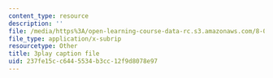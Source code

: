 ```yaml
---
content_type: resource
description: ''
file: /media/https%3A/open-learning-course-data-rc.s3.amazonaws.com/8-01sc-classical-mechanics-fall-2016/237fe15cc6445534b3cc12f9d8078e97_lufK0UlJ7aE.vtt
file_type: application/x-subrip
resourcetype: Other
title: 3play caption file
uid: 237fe15c-c644-5534-b3cc-12f9d8078e97
---
```

